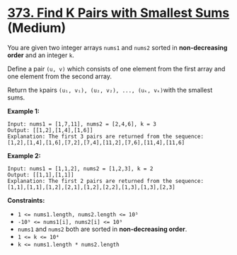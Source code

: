 # [373. Find K Pairs with Smallest Sums][link] (Medium)

[link]: https://leetcode.com/problems/find-k-pairs-with-smallest-sums/

You are given two integer arrays `nums1` and `nums2` sorted in **non-decreasing order** and an
integer `k`.

Define a pair `(u, v)` which consists of one element from the first array and one element from the
second array.

Return the `k`pairs `(u₁, v₁), (u₂, v₂), ..., (uₖ, vₖ)`with the smallest sums.

**Example 1:**

```
Input: nums1 = [1,7,11], nums2 = [2,4,6], k = 3
Output: [[1,2],[1,4],[1,6]]
Explanation: The first 3 pairs are returned from the sequence:
[1,2],[1,4],[1,6],[7,2],[7,4],[11,2],[7,6],[11,4],[11,6]
```

**Example 2:**

```
Input: nums1 = [1,1,2], nums2 = [1,2,3], k = 2
Output: [[1,1],[1,1]]
Explanation: The first 2 pairs are returned from the sequence:
[1,1],[1,1],[1,2],[2,1],[1,2],[2,2],[1,3],[1,3],[2,3]
```

**Constraints:**

- `1 <= nums1.length, nums2.length <= 10⁵`
- `-10⁹ <= nums1[i], nums2[i] <= 10⁹`
- `nums1` and `nums2` both are sorted in **non-decreasing order**.
- `1 <= k <= 10⁴`
- `k <= nums1.length * nums2.length`
